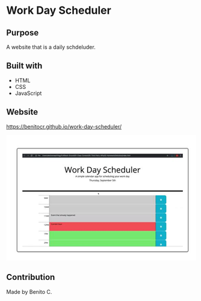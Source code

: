 # Work Day Scheduler

## Purpose
A website that is a daily schdeluder.

## Built with
* HTML
* CSS
* JavaScript

## Website

https://benitocr.github.io/work-day-scheduler/

![page of work day scheduler](Develop/mokup.JPG)

## Contribution
Made by Benito C.